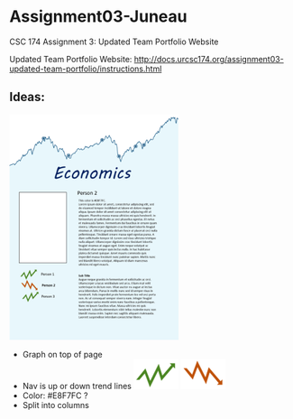 # Assignment03-Juneau
CSC 174 Assignment 3: Updated Team Portfolio Website

Updated Team Portfolio Website:
http://docs.urcsc174.org/assignment03-updated-team-portfolio/instructions.html


## Ideas:
<img src="https://github.com/RandomWright/Assignment03-Juneau/blob/master/ideas/idea1.png" alt="Page layout" width="300">

* Graph on top of page
* Nav is up or down trend lines
![up](https://github.com/RandomWright/Assignment03-Juneau/blob/master/ideas/arrowUp.png)
![down](https://github.com/RandomWright/Assignment03-Juneau/blob/master/ideas/arrowDown.png)
* Color: #E8F7FC ?
* Split into columns

